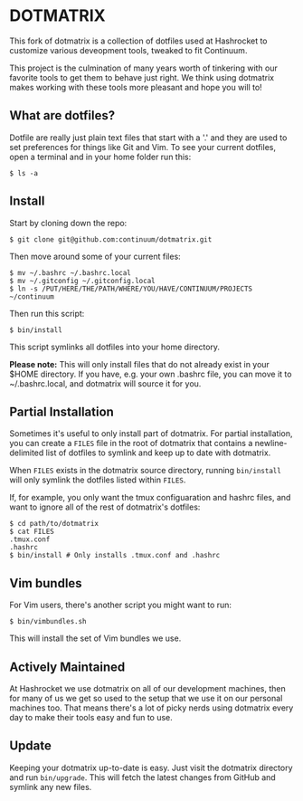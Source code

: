 DOTMATRIX
=========

This fork of dotmatrix is a collection of dotfiles used at Hashrocket
to customize various deveopment tools, tweaked to fit Continuum.

This project is the culmination of many years worth of tinkering with
our favorite tools to get them to behave just right. We think using
dotmatrix makes working with these tools more pleasant and hope you
will to!

What are dotfiles?
------------------

Dotfile are really just plain text files that start with a '.' and they are
used to set preferences for things like Git and Vim. To see your current
dotfiles, open a terminal and in your home folder run this:

	$ ls -a


Install
-------

Start by cloning down the repo:

	$ git clone git@github.com:continuum/dotmatrix.git

Then move around some of your current files:

	$ mv ~/.bashrc ~/.bashrc.local
	$ mv ~/.gitconfig ~/.gitconfig.local
	$ ln -s /PUT/HERE/THE/PATH/WHERE/YOU/HAVE/CONTINUUM/PROJECTS ~/continuum

Then run this script:

	$ bin/install

This script symlinks all dotfiles into your home directory.

**Please note:** This will only install files that do not already exist in your
$HOME directory. If you have, e.g. your own .bashrc file, you can move it to
~/.bashrc.local, and dotmatrix will source it for you.

Partial Installation
--------------------

Sometimes it's useful to only install part of dotmatrix. For partial
installation, you can create a `FILES` file in the root of dotmatrix that
contains a newline-delimited list of dotfiles to symlink and keep up to date
with dotmatrix.

When `FILES` exists in the dotmatrix source directory, running `bin/install`
will only symlink the dotfiles listed within `FILES`.

If, for example, you only want the tmux configuaration and hashrc files, and
want to ignore all of the rest of dotmatrix's dotfiles:

    $ cd path/to/dotmatrix
    $ cat FILES
    .tmux.conf
    .hashrc
    $ bin/install # Only installs .tmux.conf and .hashrc

Vim bundles
-----------

For Vim users, there's another script you might want to run:

	$ bin/vimbundles.sh

This will install the set of Vim bundles we use.

Actively Maintained
-------------------

At Hashrocket we use dotmatrix on all of our development machines, then for
many of us we get so used to the setup that we use it on our personal machines
too. That means there's a lot of picky nerds using dotmatrix every day to make
their tools easy and fun to use.

Update
------

Keeping your dotmatrix up-to-date is easy. Just visit the dotmatrix directory
and run `bin/upgrade`. This will fetch the latest changes from GitHub and
symlink any new files.
